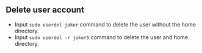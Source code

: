 
## Delete user account

- Input `sudo userdel joker` command to delete the user without the home directory.
- Input `sudo userdel -r joker5` command to delete the user and home directory.
